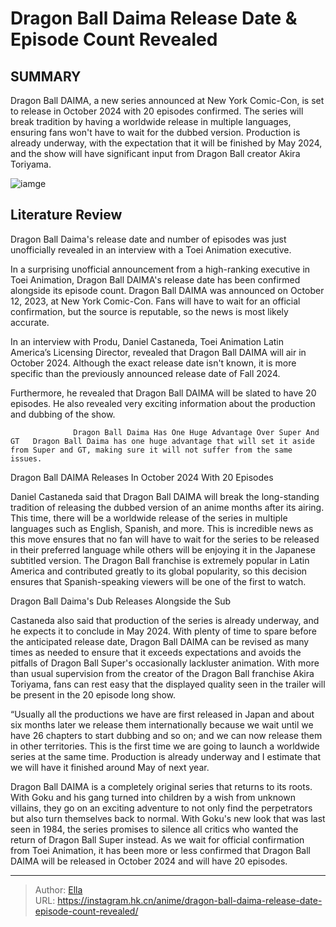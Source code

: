 # Dragon Ball Daima Release Date &amp; Episode Count Revealed


## SUMMARY 



  Dragon Ball DAIMA, a new series announced at New York Comic-Con, is set to release in October 2024 with 20 episodes confirmed.   The series will break tradition by having a worldwide release in multiple languages, ensuring fans won&#39;t have to wait for the dubbed version.   Production is already underway, with the expectation that it will be finished by May 2024, and the show will have significant input from Dragon Ball creator Akira Toriyama.  

![iamge](https://static1.srcdn.com/wordpress/wp-content/uploads/2023/10/dragon-ball-daimalilgoku-1.jpg)

## Literature Review

Dragon Ball Daima&#39;s release date and number of episodes was just unofficially revealed in an interview with a Toei Animation executive.




In a surprising unofficial announcement from a high-ranking executive in Toei Animation, Dragon Ball DAIMA&#39;s release date has been confirmed alongside its episode count. Dragon Ball DAIMA was announced on October 12, 2023, at New York Comic-Con. Fans will have to wait for an official confirmation, but the source is reputable, so the news is most likely accurate.




In an interview with Produ, Daniel Castaneda, Toei Animation Latin America’s Licensing Director, revealed that Dragon Ball DAIMA will air in October 2024. Although the exact release date isn&#39;t known, it is more specific than the previously announced release date of Fall 2024.


 

Furthermore, he revealed that Dragon Ball DAIMA will be slated to have 20 episodes. He also revealed very exciting information about the production and dubbing of the show.

                  Dragon Ball Daima Has One Huge Advantage Over Super And GT   Dragon Ball Daima has one huge advantage that will set it aside from Super and GT, making sure it will not suffer from the same issues.   


 Dragon Ball DAIMA Releases In October 2024 With 20 Episodes 

 




Daniel Castaneda said that Dragon Ball DAIMA will break the long-standing tradition of releasing the dubbed version of an anime months after its airing. This time, there will be a worldwide release of the series in multiple languages such as English, Spanish, and more. This is incredible news as this move ensures that no fan will have to wait for the series to be released in their preferred language while others will be enjoying it in the Japanese subtitled version. The Dragon Ball franchise is extremely popular in Latin America and contributed greatly to its global popularity, so this decision ensures that Spanish-speaking viewers will be one of the first to watch.



 Dragon Ball Daima&#39;s Dub Releases Alongside the Sub 
          

Castaneda also said that production of the series is already underway, and he expects it to conclude in May 2024. With plenty of time to spare before the anticipated release date, Dragon Ball DAIMA can be revised as many times as needed to ensure that it exceeds expectations and avoids the pitfalls of Dragon Ball Super&#39;s occasionally lackluster animation. With more than usual supervision from the creator of the Dragon Ball franchise Akira Toriyama, fans can rest easy that the displayed quality seen in the trailer will be present in the 20 episode long show.





“Usually all the productions we have are first released in Japan and about six months later we release them internationally because we wait until we have 26 chapters to start dubbing and so on; and we can now release them in other territories. This is the first time we are going to launch a worldwide series at the same time. Production is already underway and I estimate that we will have it finished around May of next year.


Dragon Ball DAIMA is a completely original series that returns to its roots. With Goku and his gang turned into children by a wish from unknown villains, they go on an exciting adventure to not only find the perpetrators but also turn themselves back to normal. With Goku&#39;s new look that was last seen in 1984, the series promises to silence all critics who wanted the return of Dragon Ball Super instead. As we wait for official confirmation from Toei Animation, it has been more or less confirmed that Dragon Ball DAIMA will be released in October 2024 and will have 20 episodes.






---

> Author: [Ella](https://instagram.hk.cn/)  
> URL: https://instagram.hk.cn/anime/dragon-ball-daima-release-date-episode-count-revealed/  

